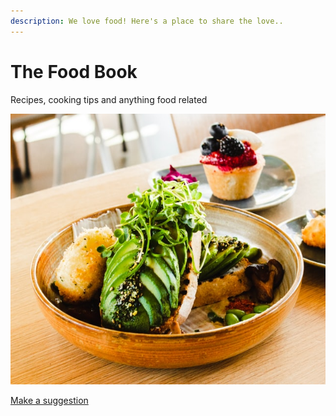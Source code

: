 ```yaml
---
description: We love food! Here's a place to share the love..
---
```


# The Food Book

Recipes, cooking tips and anything food related 

![Photo by Louis Hansel on Unsplash](.gitbook/assets/louis-hansel-xsj1mizngqs-unsplash.jpg)


<a href="https://github.com/sarasrking/the_food_book_sandbox/issues" class="btn btn-color-pink btn-lg" id="btn_mdt_3.2">Make a suggestion</a>


